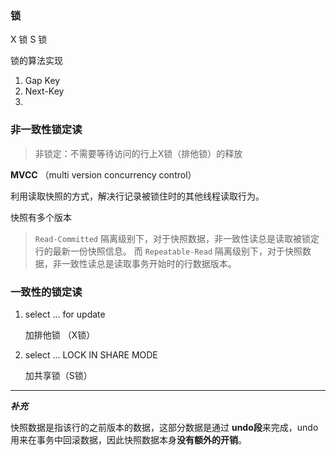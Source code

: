 ### 锁

X 锁
S 锁

锁的算法实现
1. Gap Key
2. Next-Key
3. 

### 非一致性锁定读
 
> 非锁定：不需要等待访问的行上X锁（排他锁）的释放
 
 **MVCC** （multi version concurrency control）
 
 利用读取快照的方式，解决行记录被锁住时的其他线程读取行为。
 
 快照有多个版本
 > `Read-Committed` 隔离级别下，对于快照数据，非一致性读总是读取被锁定行的最新一份快照信息。
 > 而 `Repeatable-Read` 隔离级别下，对于快照数据，非一致性读总是读取事务开始时的行数据版本。

### 一致性的锁定读

1.  select ... for update 

    加排他锁 （X锁）

2.  select ... LOCK IN SHARE MODE

    加共享锁（S锁）
    

 
 ---
 ***补充***
 
 快照数据是指该行的之前版本的数据，这部分数据是通过 **undo段**来完成，undo 用来在事务中回滚数据，因此快照数据本身**没有额外的开销**。
    
    
 
 
 
